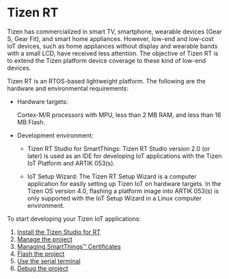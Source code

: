 # Tizen RT

Tizen has commercialized in smart TV, smartphone, wearable devices (Gear S, Gear Fit), and smart home appliances. However, low-end and low-cost IoT devices, such as home appliances without display and wearable bands with a small LCD, have received less attention. The objective of Tizen RT is to extend the Tizen platform device coverage to these kind of low-end devices.

Tizen RT is an RTOS-based lightweight platform. The following are the hardware and environmental requirements:

- Hardware targets: 

  Cortex-M/R processors with MPU, less than 2 MB RAM, and less than 16 MB Flash.

- Development environment:
	- Tizen RT Studio for SmartThings:
	Tizen RT Studio version 2.0 (or later) is used as an IDE for developing IoT applications with the Tizen IoT Platform and ARTIK 053(s).

	- IoT Setup Wizard:
	The Tizen RT Setup Wizard is a computer application for easily setting up Tizen IoT on hardware targets. In the Tizen OS version 4.0, flashing a platform image into ARTIK 053(s) is only supported with the IoT Setup Wizard in a Linux computer environment.

To start developing your Tizen IoT applications:
1. [Install the Tizen Studio for RT](getting-started/install.md)
2. [Manage the project](getting-started/create.md)
3. [Managing SmartThings&trade; Certificates](smartthings-ext/certificate-smartthings.md)
4. [Flash the project](getting-started/flash.md)
5. [Use the serial terminal](getting-started/terminal.md)
6. [Debug the project](getting-started/debug.md)
